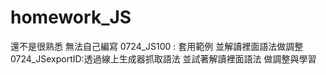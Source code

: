 # homework_JS

還不是很熟悉 無法自己編寫
0724_JS100 : 套用範例 並解讀裡面語法做調整
0724_JSexportID:透過線上生成器抓取語法 並試著解讀裡面語法 做調整與學習
